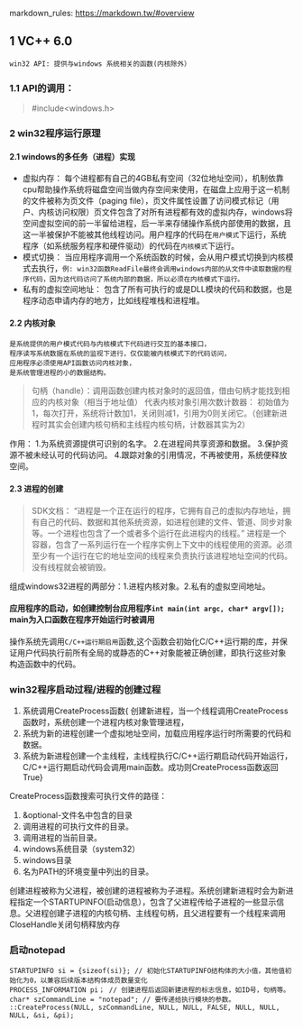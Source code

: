 markdown_rules: https://markdown.tw/#overview
## 1 VC++ 6.0
    win32 API: 提供与windows 系统相关的函数(内核除外）
### 1.1 API的调用： 
> #include<windows.h>
### 2 win32程序运行原理
#### 2.1 windows的多任务（进程）实现
* 虚拟内存： 每个进程都有自己的4GB私有空间（32位地址空间），机制依靠cpu帮助操作系统将磁盘空间当做内存空间来使用，在磁盘上应用于这一机制的文件被称为页文件（paging file），页文件属性设置了访问模式标记（用户、内核访问权限）页文件包含了对所有进程都有效的虚拟内存，windows将空间虚拟空间的前一半留给进程，后一半来存储操作系统内部使用的数据，且这一半被保护不能被其他线程访问。用户程序的代码在`用户模式`下运行，系统程序（如系统服务程序和硬件驱动）的代码在`内核模式`下运行。
* 模式切换： 当应用程序调用一个系统函数的时候，会从用户模式切换到内核模式去执行，`例: win32函数ReadFile最终会调用windows内部的从文件中读取数据的程序代码，因为这代码访问了系统内部的数据，所以必须在内核模式下运行。`
* 私有的虚拟空间地址： 包含了所有可执行的或是DLL模块的代码和数据，也是程序动态申请内存的地方，比如线程堆栈和进程堆。

#### 2.2 内核对象
    是系统提供的用户模式代码与内核模式下代码进行交互的基本接口，
    程序读写系统数据在系统的监视下进行，仅仅能被内核模式下的代码访问，
    应用程序必须使用API函数访问内核对象，
    是系统管理进程的小的数据结构。
> 句柄（handle）：调用函数创建内核对象时的返回值，借由句柄才能找到相应的内核对象（相当于地址值）
> 代表内核对象引用次数计数器： 初始值为1，每次打开，系统将计数加1，关闭则减1，引用为0则关闭它。（创建新进程时其实会创建内核句柄和主线程内核句柄，计数器其实为2）

作用： 1.为系统资源提供可识别的名字。
2.在进程间共享资源和数据。
3.保护资源不被未经认可的代码访问。
4.跟踪对象的引用情况，不再被使用，系统便释放空间。

#### 2.3 进程的创建
> SDK文档： “进程是一个正在运行的程序，它拥有自己的虚拟内存地址，拥有自己的代码、数据和其他系统资源，如进程创建的文件、管道、同步对象等。一个进程也包含了一个或者多个运行在此进程内的线程。” 
进程是一个容器，包含了一系列运行在一个程序实例上下文中的线程使用的资源。必须至少有一个运行在它的地址空间的线程来负责执行该进程地址空间的代码。没有线程就会被销毁。

组成windows32进程的两部分：1.进程内核对象。2.私有的虚拟空间地址。

#### 应用程序的启动，如创建控制台应用程序`int main(int argc, char* argv[]);` main为入口函数在程序开始运行时被调用
操作系统先调用`C/C++运行期启用`函数,这个函数会初始化C/C++运行期的库，并保证用户代码执行前所有全局的或静态的C++对象能被正确创建，即执行这些对象构造函数中的代码。
### win32程序启动过程/进程的创建过程
1. 系统调用CreateProcess函数{
创建新进程，当一个线程调用CreateProcess函数时，系统创建一个进程内核对象管理进程，
2. 系统为新的进程创建一个虚拟地址空间，加载应用程序运行时所需要的代码和数据。
3. 系统为新进程创建一个主线程，主线程执行C/C++运行期启动代码开始运行，C/C++运行期启动代码会调用main函数。成功则CreateProcess函数返回True}

CreateProcess函数搜索可执行文件的路径：
1. &optional-文件名中包含的目录
1. 调用进程的可执行文件的目录。
2. 调用进程的当前目录。
3. windows系统目录（system32）
4. windows目录
5. 名为PATH的环境变量中列出的目录。

创建进程被称为父进程，被创建的进程被称为子进程。系统创建新进程时会为新进程指定一个STARTUPINFO(启动信息），包含了父进程传给子进程的一些显示信息。父进程创建子进程的内核句柄、主线程句柄，且父进程要有一个线程来调用CloseHandle关闭句柄释放内存

### 启动notepad
    STARTUPINFO si = {sizeof(si)}; // 初始化STARTUPINFO结构体的大小值，其他值初始化为0，以兼容后续版本结构体成员数量变化
    PROCESS_INFORMATION pi； // 创建进程后返回新建进程的标志信息，如ID号，句柄等。
    char* szCommandLine = "notepad"; // 要传递给执行模块的参数。
    ::CreateProcess(NULL, szCommandLine, NULL, NULL, FALSE, NULL, NULL, NULL, &si, &pi);
